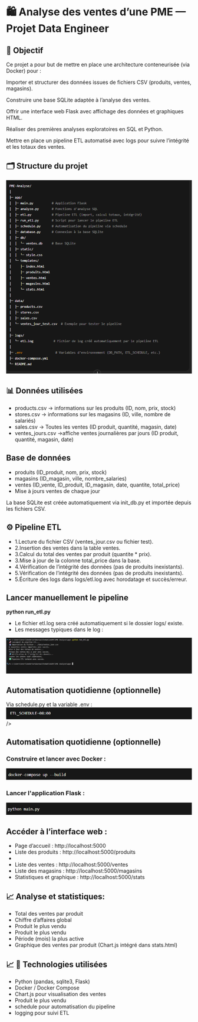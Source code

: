 
<H1>🛍️ Analyse des ventes d’une PME — Projet Data Engineer </H1>
<H2> 🎯 Objectif </H2>


Ce projet a pour but de mettre en place une architecture conteneurisée (via Docker) pour :

Importer et structurer des données issues de fichiers CSV (produits, ventes, magasins).

Construire une base SQLite adaptée à l’analyse des ventes.

Offrir une interface web Flask avec affichage des données et graphiques HTML.

Réaliser des premières analyses exploratoires en SQL et Python.

Mettre en place un pipeline ETL automatisé avec logs pour suivre l’intégrité et les totaux des ventes.


<H2>🗂️ Structure du projet</H2>
<img src="./image_Structure_Projet.png" alt="struture projet">

<H2>📊 Données utilisées </h2> 
<ul>
<li>products.csv → informations sur les produits (ID, nom, prix, stock)</li>
<li>stores.csv → informations sur les magasins (ID, ville, nombre de salariés)</li>
<li>sales.csv → Toutes les ventes (ID produit, quantité, magasin, date)</li>
<li>ventes_jours.csv →affiche  ventes journalières par jours (ID produit, quantité, magasin, date)</li>
</ul>

<H2>Base de données </h2> 
<ul>
<li>produits (ID_produit, nom, prix, stock)</li>
<li>magasins (ID_magasin, ville, nombre_salaries)</li>
<li>ventes (ID_vente, ID_produit, ID_magasin, date, quantite, total_price)</li>
<li>Mise à jours ventes de chaque jour</li>
</ul>
<p>La base SQLite est créée automatiquement via init_db.py et importée depuis les fichiers CSV. </p>

<H2> ⚙️ Pipeline ETL </h2> 
<ul>
<li>1.Lecture du fichier CSV (ventes_jour.csv ou fichier test).</li>
<li>2.Insertion des ventes dans la table ventes.</li>
<li>3.Calcul du total des ventes par produit (quantite * prix).</li>
<li>3.Mise à jour de la colonne total_price dans la base.</li>
<li>4.Vérification de l’intégrité des données (pas de produits inexistants).</li>
<li>5.Vérification de l’intégrité des données (pas de produits inexistants).</li>
<li>5.Écriture des logs dans logs/etl.log avec horodatage et succès/erreur.</li>
</ul>


<H2>Lancer manuellement le pipeline </H2>
<strong> python run_etl.py </strong>
<ul>
<li>Le fichier etl.log sera créé automatiquement si le dossier logs/ existe.</li>
<li> Les messages typiques dans le log :</li>
</ul> 
<img src="./console_Termianl.png"  alt ="consol de logs terminal" />

<H2>Automatisation quotidienne (optionnelle) </H2>
Via schedule.py et la variable .env :
<img src="./Schedule.png"  alt ="<img src="./Schedule.png"  alt ="" />
 />

<H2>Automatisation quotidienne (optionnelle) </H2>
<H3> Construire et lancer avec Docker : </H3>

<img src="./docker compose.png"  alt ="docker   " />
<H3> Lancer l'application Flask  : </H3>
<img src="./python main.py.png"  alt ="python main" />

<H2>Accéder à l’interface web :</H2> 
<ul> 
<li> Page d’accueil : http://localhost:5000</li>
<li> Liste des produits : http://localhost:5000/produits <li>
<li>Liste des ventes : http://localhost:5000/ventes </li>
<li>Liste des magasins : http://localhost:5000/magasins </li>
<li>Statistiques et graphique : http://localhost:5000/stats</li>
</ul> 


<H2>📈 Analyse et statistiques:</H2> 

<ul> 
<li>Total des ventes par produit </li>
<li>Chiffre d’affaires global</li>
<li>Produit le plus vendu </li>
<li>Produit le plus vendu </li>
<li> Période (mois) la plus active</li>
<li>Graphique des ventes par produit (Chart.js intégré dans stats.html)</li>
</ul> 



<H2>📈 🧰 Technologies utilisées</H2> 

<ul> 
<li>Python (pandas, sqlite3, Flask) </li>
<li>Docker / Docker Compose</li>
<li>Chart.js pour visualisation des ventes </li>
<li>Produit le plus vendu </li>
<li> schedule pour automatisation du pipeline</li>
<li>logging pour suivi ETL</li>
</ul> 




